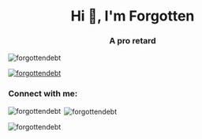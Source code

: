 <h1 align="center">Hi 👋, I'm Forgotten</h1>
<h3 align="center">A pro retard</h3>

<p align="left"> <img src="https://komarev.com/ghpvc/?username=forgottendebt&label=Profile%20views&color=0e75b6&style=flat" alt="forgottendebt" /> </p>

<p align="left"> <a href="https://github.com/ryo-ma/github-profile-trophy"><img src="https://github-profile-trophy.vercel.app/?username=forgottendebt" alt="forgottendebt" /></a> </p>

<h3 align="left">Connect with me:</h3>
<p align="left">
</p>

<p><img align="left" src="https://github-readme-stats.vercel.app/api/top-langs?username=forgottendebt&show_icons=true&locale=en&layout=compact" alt="forgottendebt" /></p>

<p>&nbsp;<img align="center" src="https://github-readme-stats.vercel.app/api?username=forgottendebt&show_icons=true&locale=en" alt="forgottendebt" /></p>

<p><img align="center" src="https://github-readme-streak-stats.herokuapp.com/?user=forgottendebt&" alt="forgottendebt" /></p>
